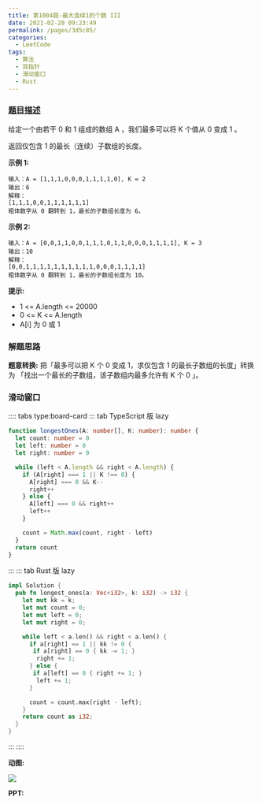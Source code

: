 ```yaml
---
title: 第1004题-最大连续1的个数 III
date: 2021-02-20 09:23:49
permalink: /pages/3d5c85/
categories:
  - LeetCode
tags:
  - 算法
  - 双指针
  - 滑动窗口
  - Rust
---
```


### [题目描述](https://leetcode-cn.com/problems/max-consecutive-ones-iii/)

给定一个由若干 <span class="span-shadow">0</span> 和 <span class="span-shadow">1</span> 组成的数组 <span class="span-shadow">A</span> ，我们最多可以将 <span class="span-shadow">K</span> 个值从 <span class="span-shadow">0</span> 变成 <span class="span-shadow">1</span> 。

返回仅包含 <span class="span-shadow">1</span> 的最长（连续）子数组的长度。

<!-- more -->

**示例 1:**

```
输入：A = [1,1,1,0,0,0,1,1,1,1,0], K = 2
输出：6
解释：
[1,1,1,0,0,1,1,1,1,1,1]
粗体数字从 0 翻转到 1，最长的子数组长度为 6。
```

**示例 2:**

```
输入：A = [0,0,1,1,0,0,1,1,1,0,1,1,0,0,0,1,1,1,1], K = 3
输出：10
解释：
[0,0,1,1,1,1,1,1,1,1,1,1,0,0,0,1,1,1,1]
粗体数字从 0 翻转到 1，最长的子数组长度为 10。
```

**提示:**

- <span class="span-shadow">1 <= A.length <= 20000</span>
- <span class="span-shadow">0 <= K <= A.length</span>
- <span class="span-shadow">A[i]</span> 为 <span class="span-shadow">0</span> 或 <span class="span-shadow">1</span>

### 解题思路

**题意转换:** 把「最多可以把 K 个 0 变成 1，求仅包含 1 的最长子数组的长度」转换为 「找出一个最长的子数组，该子数组内最多允许有 K 个 0 」。

### 滑动窗口

:::: tabs type:board-card
::: tab TypeScript 版 lazy

```TypeScript
function longestOnes(A: number[], K: number): number {
  let count: number = 0
  let left: number = 0
  let right: number = 0

  while (left < A.length && right < A.length) {
    if (A[right] === 1 || K !== 0) {
      A[right] === 0 && K--
      right++
    } else {
      A[left] === 0 && right++
      left++
    }

    count = Math.max(count, right - left)
  }
  return count
}
```

:::
::: tab Rust 版 lazy

```Rust
impl Solution {
  pub fn longest_ones(a: Vec<i32>, k: i32) -> i32 {
    let mut kk = k;
    let mut count = 0;
    let mut left = 0;
    let mut right = 0;

    while left < a.len() && right < a.len() {
      if a[right] == 1 || kk != 0 {
       if a[right] == 0 { kk -= 1; }
        right += 1;
      } else {
       if a[left] == 0 { right += 1; }
        left += 1;
      }

      count = count.max(right - left);
    }
    return count as i32;
  }
}
```

:::
::::

**动图:**

<img src="https://cdn.jsdelivr.net/gh/xiaojun996/CDN/images/leetcode/第1004题-最大连续1的个数 III.gif" />

**PPT:**

<DynamicImportPhotoSwipe style="width: 100%;"
  :items="[{src: 'https://cdn.jsdelivr.net/gh/xiaojun996/CDN/images/leetcode/max-consecutive-ones-iii/1.jpeg',thumbnail: 'https://cdn.jsdelivr.net/gh/xiaojun996/CDN/images/leetcode/max-consecutive-ones-iii/1.jpeg',w: 1280,h: 720}, {src: 'https://cdn.jsdelivr.net/gh/xiaojun996/CDN/images/leetcode/max-consecutive-ones-iii/2.jpeg',thumbnail: 'https://cdn.jsdelivr.net/gh/xiaojun996/CDN/images/leetcode/max-consecutive-ones-iii/2.jpeg',w: 1280,h: 720},{src: 'https://cdn.jsdelivr.net/gh/xiaojun996/CDN/images/leetcode/max-consecutive-ones-iii/3.jpeg',thumbnail: 'https://cdn.jsdelivr.net/gh/xiaojun996/CDN/images/leetcode/max-consecutive-ones-iii/3.jpeg',w: 1280,h: 720},{src: 'https://cdn.jsdelivr.net/gh/xiaojun996/CDN/images/leetcode/max-consecutive-ones-iii/4.jpeg',thumbnail: 'https://cdn.jsdelivr.net/gh/xiaojun996/CDN/images/leetcode/max-consecutive-ones-iii/4.jpeg',w: 1280,h: 720},{src: 'https://cdn.jsdelivr.net/gh/xiaojun996/CDN/images/leetcode/max-consecutive-ones-iii/5.jpeg',thumbnail: 'https://cdn.jsdelivr.net/gh/xiaojun996/CDN/images/leetcode/max-consecutive-ones-iii/5.jpeg',w: 1280,h: 720}]"
/>
